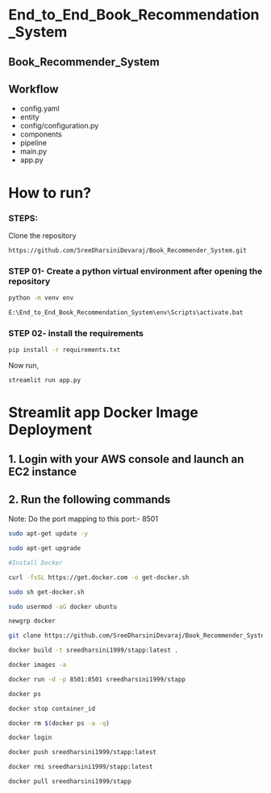 # End_to_End_Book_Recommendation_System
## Book_Recommender_System

## Workflow

- config.yaml
- entity
- config/configuration.py
- components
- pipeline
- main.py
- app.py


# How to run?
### STEPS:

Clone the repository

```bash
https://github.com/SreeDharsiniDevaraj/Book_Recommender_System.git
```
### STEP 01- Create a python virtual environment after opening the repository

```bash
python -m venv env
```

```bash
E:\End_to_End_Book_Recommendation_System\env\Scripts\activate.bat
```


### STEP 02- install the requirements
```bash
pip install -r requirements.txt
```


Now run,
```bash
streamlit run app.py
```


# Streamlit app Docker Image Deployment

## 1. Login with your AWS console and launch an EC2 instance
## 2. Run the following commands

Note: Do the port mapping to this port:- 8501

```bash
sudo apt-get update -y

sudo apt-get upgrade

#Install Docker

curl -fsSL https://get.docker.com -o get-docker.sh

sudo sh get-docker.sh

sudo usermod -aG docker ubuntu

newgrp docker
```

```bash
git clone https://github.com/SreeDharsiniDevaraj/Book_Recommender_System.git
```

```bash
docker build -t sreedharsini1999/stapp:latest . 
```

```bash
docker images -a  
```

```bash
docker run -d -p 8501:8501 sreedharsini1999/stapp 
```

```bash
docker ps  
```

```bash
docker stop container_id
```

```bash
docker rm $(docker ps -a -q)
```

```bash
docker login 
```

```bash
docker push sreedharsini1999/stapp:latest 
```

```bash
docker rmi sreedharsini1999/stapp:latest
```

```bash
docker pull sreedharsini1999/stapp
```







